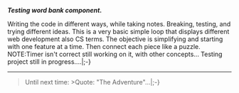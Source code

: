 _**Testing word bank component.**_

Writing the code in different ways, while taking notes. Breaking, testing, and trying different ideas. This is a very basic simple loop that displays different web development also CS terms. The objective is simplifying and starting with one feature at a time. Then connect each piece like a puzzle. NOTE:Timer isn't correct still working on it, with other concepts...  Testing project still in progress....|;-}

---

> Until next time: >Quote: "The Adventure"...|;-}
